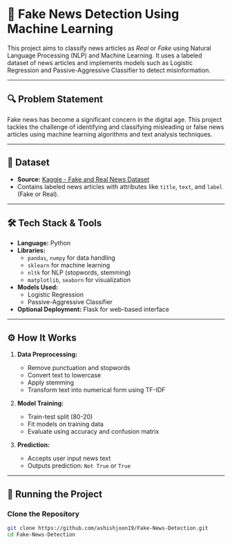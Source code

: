 # 📰 Fake News Detection Using Machine Learning

This project aims to classify news articles as *Real* or *Fake* using Natural Language Processing (NLP) and Machine Learning. It uses a labeled dataset of news articles and implements models such as Logistic Regression and Passive-Aggressive Classifier to detect misinformation.

---

## 🔍 Problem Statement

Fake news has become a significant concern in the digital age. This project tackles the challenge of identifying and classifying misleading or false news articles using machine learning algorithms and text analysis techniques.

---

## 📁 Dataset

- **Source:** [Kaggle - Fake and Real News Dataset](https://www.kaggle.com/clmentbisaillon/fake-and-real-news-dataset)
- Contains labeled news articles with attributes like `title`, `text`, and `label` (Fake or Real).

---

## 🛠️ Tech Stack & Tools

- **Language:** Python
- **Libraries:** 
  - `pandas`, `numpy` for data handling
  - `sklearn` for machine learning
  - `nltk` for NLP (stopwords, stemming)
  - `matplotlib`, `seaborn` for visualization
- **Models Used:** 
  - Logistic Regression
  - Passive-Aggressive Classifier
- **Optional Deployment:** Flask for web-based interface

---

## ⚙️ How It Works

1. **Data Preprocessing:**
   - Remove punctuation and stopwords
   - Convert text to lowercase
   - Apply stemming
   - Transform text into numerical form using TF-IDF

2. **Model Training:**
   - Train-test split (80-20)
   - Fit models on training data
   - Evaluate using accuracy and confusion matrix

3. **Prediction:**
   - Accepts user input news text
   - Outputs prediction: `Not True` or `True`

---

## 🚀 Running the Project

### Clone the Repository
```bash
git clone https://github.com/ashishjoon19/Fake-News-Detection.git
cd Fake-News-Detection
